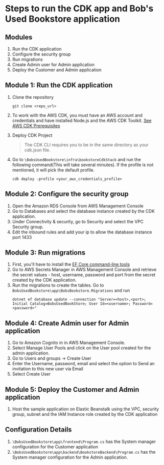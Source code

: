 # Steps to run the CDK app and Bob's Used Bookstore application
## Modules
1. Run the CDK application
1. Configure the security group
1. Run migrations
1. Create Admin user for Admin application
1. Deploy the Customer and Admin application

## Module 1: Run the CDK application
1) Clone the repository
    ```
    git clone <repo_url>
    ```
1) To work with the AWS CDK, you must have an AWS account and credentials and have installed Node.js and the AWS CDK Toolkit. [See AWS CDK Prerequisites](https://docs.aws.amazon.com/cdk/latest/guide/work-with.html#work-with-prerequisites)

1) Deploy CDK Project

    > The CDK CLI requires you to be in the same directory as your cdk.json file.


1) Go to `\BobsUsedBookstore\infra\bookstoreCdkStack` and run the following command(This will take several minutes). If the profile is not mentioned, it will pick the default profile.
    ```
    cdk deploy -profile <your_aws_credentials_profile>
    ```
## Module 2: Configure the security group
1) Open the Amazon RDS Console from AWS Management Console
1) Go to Databases and select the database instance created by the CDK application.
1) Under Connectivity & security, go to Security and select the VPC Security group.
1) Edit the inbound rules and add your ip to allow the database instance port 1433

## Module 3: Run migrations
1) First, you'll have to install the [EF Core command-line tools](https://docs.microsoft.com/en-us/ef/core/cli/)
1) Go to AWS Secrets Manager in AWS Management Console and retrieve the secret values - host, username, password and port from the secret created by the CDK application.
1) Run the migrations to create the tables.
Go to `BobsUsedBookstore\app\BobsBookstore.Migrations` and run 
    ```
    dotnet ef database update --connection "Server=<host>,<port>; Initial Catalog=BobsUsedBookStore; User Id=<username>; Password=<password>"
    ```
## Module 4: Create Admin user for Admin application
1) Go to Amazon Cognito in in AWS Management Console.
1) Select Manage User Pools and click on the User pool created for the admin application.
1) Go to Users and groups -> Create User
1) Enter the Username, password, email and select the option to Send an invitation to this new user via Email
1) Select Create User

## Module 5: Deploy the Customer and Admin application
1) Host the sample application on Elastic Beanstalk using the VPC, security group, subnet and the IAM Instance role created by the CDK application


## Configuration Details
1) `\BobsUsedBookstore\app\frontend\Program.cs` has the System manager configuration for the Customer application 
1) `\BobsUsedBookstore\app\backend\BookstoreBackend\Program.cs` has the System manager configuration for the Admin application.



